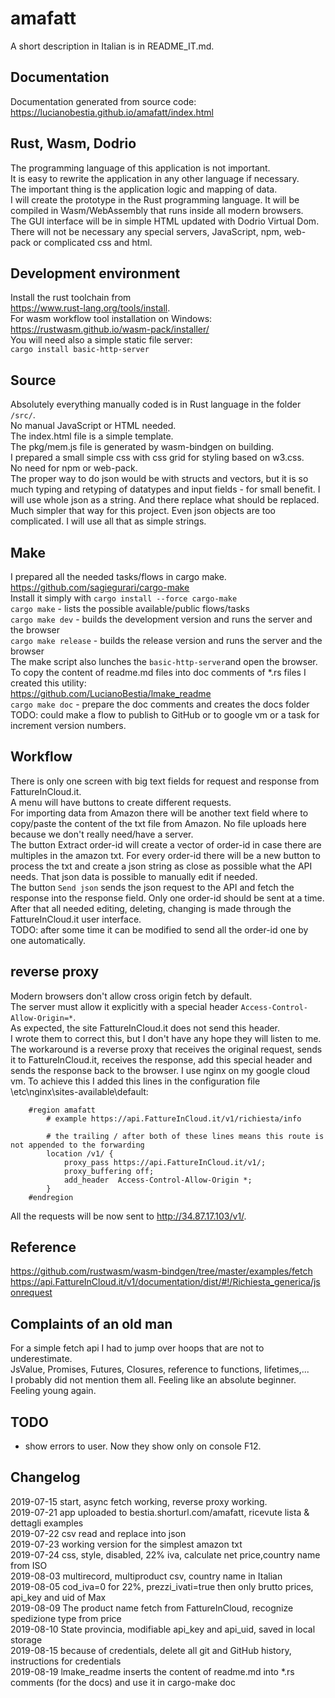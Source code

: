[comment]: # (lmake_readme remove start)
# amafatt

A short description in Italian is in README_IT.md.

[comment]: # (lmake_readme remove end)

## Documentation
Documentation generated from source code:  
https://lucianobestia.github.io/amafatt/index.html

## Rust, Wasm, Dodrio
The programming language of this application is not important.  
It is easy to rewrite the application in any other language if necessary.  
The important thing is the application logic and mapping of data.  
I will create the prototype in the Rust programming language. It will be 
compiled in Wasm/WebAssembly that runs inside all modern browsers.  
The GUI interface will be in simple HTML updated with Dodrio Virtual Dom.  
There will not be necessary any special servers, JavaScript, npm, web-pack 
or complicated css and html.  

## Development environment
Install the rust toolchain from  
https://www.rust-lang.org/tools/install.  
For wasm workflow tool installation on Windows:  
https://rustwasm.github.io/wasm-pack/installer/  
You will need also a simple static file server:  
`cargo install basic-http-server`  
## Source
Absolutely everything manually coded is in Rust language in the folder `/src/`.  
No manual JavaScript or HTML needed.  
The index.html file is a simple template.  
The pkg/mem.js file is generated by wasm-bindgen on building.  
I prepared a small simple css with css grid for styling based on w3.css.   
No need for npm or web-pack.  
The proper way to do json would be with structs and vectors, but it is so much typing and retyping of datatypes and input fields - for small benefit. I will use whole json as a string. And there replace what should be replaced. Much simpler that way for this project. Even json objects are too complicated. I will use all that as simple strings.  
## Make
I prepared all the needed tasks/flows in cargo make.  
https://github.com/sagiegurari/cargo-make  
Install it simply with `cargo install --force cargo-make`  
`cargo make` - lists the possible available/public flows/tasks  
`cargo make dev` - builds the development version and runs the server and the browser  
`cargo make release` - builds the release version and runs the server and the browser  
The make script also lunches the `basic-http-server`and open the browser.  
To copy the content of readme.md files into doc comments of *.rs files I created this utility:  
https://github.com/LucianoBestia/lmake_readme  
`cargo make doc` - prepare the doc comments and creates the docs folder  
TODO: could make a flow to publish to GitHub or to google vm or a task for increment version numbers.  
## Workflow
There is only one screen with big text fields for request and response from FattureInCloud.it.  
A menu will have buttons to create different requests.  
For importing data from Amazon there will be another text field where to copy/paste the content of the txt file from Amazon. No file uploads here because we don't really need/have a server.  
The button Extract order-id will create a vector of order-id in case there are multiples in the amazon txt. For every order-id there will be a new button to process the txt and create a json string as close as possible what the API needs. That json data is possible to manually edit if needed.  
The button `Send json` sends the json request to the API and fetch the response into the response field. Only one order-id should be sent at a time.   
After that all needed editing, deleting, changing is made through the FattureInCloud.it user interface.  
TODO: after some time it can be modified to send all the order-id one by one automatically.
## reverse proxy  
Modern browsers don't allow cross origin fetch by default.  
The server must allow it explicitly with a special header `Access-Control-Allow-Origin=*`.  
As expected, the site FattureInCloud.it does not send this header.  
I wrote them to correct this, but I don't have any hope they will listen to me.  
The workaround is a reverse proxy that receives the original request, 
sends it to FattureInCloud.it, receives the response, add this special header 
and sends the response back to the browser.
I use nginx on my google cloud vm. To achieve this I added this lines 
in the configuration file \etc\nginx\sites-available\default:  
```
	#region amafatt
		# example https://api.FattureInCloud.it/v1/richiesta/info

		# the trailing / after both of these lines means this route is not appended to the forwarding
		location /v1/ {
			proxy_pass https://api.FattureInCloud.it/v1/;
			proxy_buffering off;
			add_header  Access-Control-Allow-Origin *;
		}
	#endregion
```
All the requests will be now sent to http://34.87.17.103/v1/.  

## Reference
https://github.com/rustwasm/wasm-bindgen/tree/master/examples/fetch  
https://api.FattureInCloud.it/v1/documentation/dist/#!/Richiesta_generica/jsonrequest  

[comment]: # (lmake_readme remove start)

## Complaints of an old man
For a simple fetch api I had to jump over hoops that are not to underestimate.  
JsValue, Promises, Futures, Closures, reference to functions, lifetimes,...  
I probably did not mention them all. Feeling like an absolute beginner. Feeling young again.  

## TODO
- show errors to user. Now they show only on console F12.

## Changelog  
2019-07-15 start, async fetch working, reverse proxy working.  
2019-07-21 app uploaded to bestia.shorturl.com/amafatt, ricevute lista & dettagli examples  
2019-07-22 csv read and replace into json  
2019-07-23 working version for the simplest amazon txt  
2019-07-24 css, style, disabled, 22% iva, calculate net price,country name from ISO  
2019-08-03 multirecord, multiproduct csv, country name in Italian  
2019-08-05 cod_iva=0 for 22%, prezzi_ivati=true then only brutto prices, api_key and uid of Max  
2019-08-09 The product name fetch from FattureInCloud, recognize spedizione type from price  
2019-08-10 State provincia, modifiable api_key and api_uid, saved in local storage  
2019-08-15 because of credentials, delete all git and GitHub history, instructions for credentials  
2019-08-19 lmake_readme inserts the content of readme.md into *.rs comments (for the docs) and use it in cargo-make doc  

[comment]: # (lmake_readme remove end)
